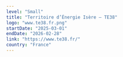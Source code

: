 ```yaml
---
level: "Small"
title: "Territoire d’Énergie Isère – TE38"
logo: "www.te38.fr.png"
startDate: "2025-03-01"
endDate: "2026-02-28"
link: "https://www.te38.fr/"
country: "France"
---
```

